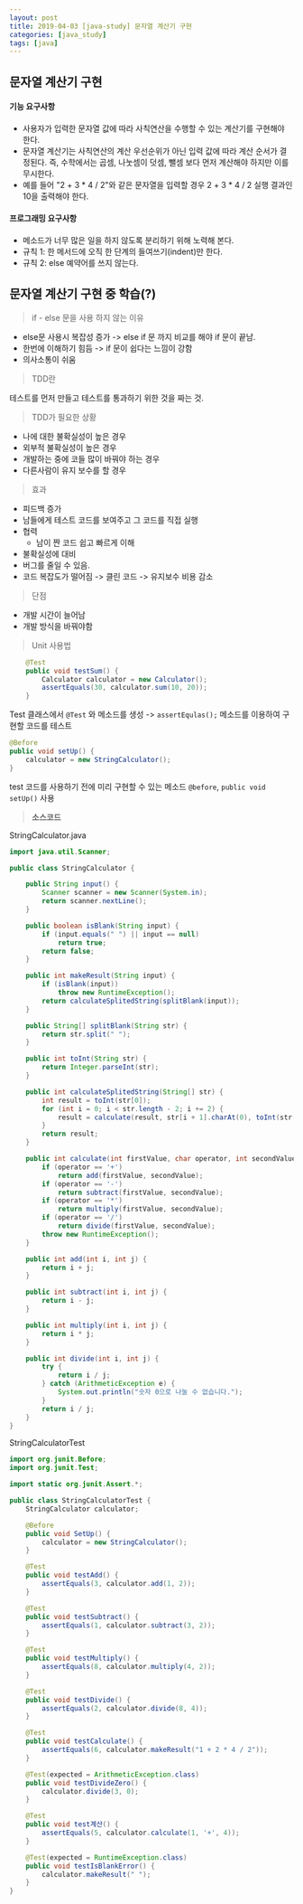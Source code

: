 ```yaml
---
layout: post
title: 2019-04-03 [java-study] 문자열 계산기 구현
categories: [java_study]
tags: [java]
---
```


## 문자열 계산기 구현

#### 기능 요구사항

- 사용자가 입력한 문자열 값에 따라 사칙연산을 수행할 수 있는 계산기를 구현해야 한다.
- 문자열 계산기는 사칙연산의 계산 우선순위가 아닌 입력 값에 따라 계산 순서가 결정된다. 즉, 수학에서는 곱셈, 나눗셈이 덧셈, 뺄셈 보다 먼저 계산해야 하지만 이를 무시한다.
- 예를 들어 "2 + 3 * 4 / 2"와 같은 문자열을 입력할 경우 2 + 3 * 4 / 2 실행 결과인 10을 출력해야 한다.



#### 프로그래밍 요구사항

- 메소드가 너무 많은 일을 하지 않도록 분리하기 위해 노력해 본다.
- 규칙 1: 한 메서드에 오직 한 단계의 들여쓰기(indent)만 한다.
- 규칙 2: else 예약어를 쓰지 않는다.



## 문자열 계산기 구현 중 학습(?) 

> if - else 문을 사용 하지 않는 이유

- else문 사용시 복잡성 증가 -> else if 문 까지 비교를 해야 if 문이 끝남.
- 한번에 이해하기 힘듬 -> if 문이 쉽다는 느낌이 강함
- 의사소통이 쉬움



> TDD란

테스트를 먼저 만들고 테스트를 통과하기 위한 것을 짜는 것.



> TDD가 필요한 상황

- 나에 대한 불확실성이 높은 경우
- 외부적 불확실성이 높은 경우
- 개발하는 중에 코들 많이 바꿔야 하는 경우
- 다른사람이 유지 보수를 할 경우



> 효과

- 피드백 증가
- 남들에게 테스트 코드를 보여주고 그 코드를 직접 실행
- 협력
  - 남이 짠 코드 쉽고 빠르게 이해
- 불확실성에 대비
- 버그를 줄일 수 있음.
- 코드 복잡도가 떨어짐 -> 클린 코드 -> 유지보수 비용 감소



> 단점

- 개발 시간이 늘어남
- 개발 방식을 바꿔야함



> Unit 사용법

```java
    @Test
    public void testSum() {
        Calculator calculator = new Calculator();
        assertEquals(30, calculator.sum(10, 20));
    }
```

Test 클래스에서 `@Test` 와 메소드를 생성 -> `assertEqulas();` 메소드를 이용하여 구현할 코드를 테스트



```java
@Before
public void setUp() {
    calculator = new StringCalculator();
}
```

test 코드를 사용하기 전에 미리 구현할 수 있는 메소드 `@before`, `public void setUp()` 사용



>  **소스코드**

StringCalculator.java

```java
import java.util.Scanner;

public class StringCalculator {

    public String input() {
        Scanner scanner = new Scanner(System.in);
        return scanner.nextLine();
    }

    public boolean isBlank(String input) {
        if (input.equals(" ") || input == null)
            return true;
        return false;
    }

    public int makeResult(String input) {
        if (isBlank(input))
            throw new RuntimeException();
        return calculateSplitedString(splitBlank(input));
    }

    public String[] splitBlank(String str) {
        return str.split(" ");
    }

    public int toInt(String str) {
        return Integer.parseInt(str);
    }

    public int calculateSplitedString(String[] str) {
        int result = toInt(str[0]);
        for (int i = 0; i < str.length - 2; i += 2) {
            result = calculate(result, str[i + 1].charAt(0), toInt(str[i + 2]));
        }
        return result;
    }

    public int calculate(int firstValue, char operator, int secondValue) {
        if (operator == '+')
            return add(firstValue, secondValue);
        if (operator == '-')
            return subtract(firstValue, secondValue);
        if (operator == '*')
            return multiply(firstValue, secondValue);
        if (operator == '/')
            return divide(firstValue, secondValue);
        throw new RuntimeException();
    }

    public int add(int i, int j) {
        return i + j;
    }

    public int subtract(int i, int j) {
        return i - j;
    }

    public int multiply(int i, int j) {
        return i * j;
    }

    public int divide(int i, int j) {
        try {
            return i / j;
        } catch (ArithmeticException e) {
            System.out.println("숫자 0으로 나눌 수 없습니다.");
        }
        return i / j;
    }
}
```



StringCalculatorTest

```java
import org.junit.Before;
import org.junit.Test;

import static org.junit.Assert.*;

public class StringCalculatorTest {
    StringCalculator calculator;

    @Before
    public void SetUp() {
        calculator = new StringCalculator();
    }

    @Test
    public void testAdd() {
        assertEquals(3, calculator.add(1, 2));
    }

    @Test
    public void testSubtract() {
        assertEquals(1, calculator.subtract(3, 2));
    }

    @Test
    public void testMultiply() {
        assertEquals(8, calculator.multiply(4, 2));
    }

    @Test
    public void testDivide() {
        assertEquals(2, calculator.divide(8, 4));
    }

    @Test
    public void testCalculate() {
        assertEquals(6, calculator.makeResult("1 + 2 * 4 / 2"));
    }

    @Test(expected = ArithmeticException.class)
    public void testDivideZero() {
        calculator.divide(3, 0);
    }

    @Test
    public void test계산() {
        assertEquals(5, calculator.calculate(1, '+', 4));
    }

    @Test(expected = RuntimeException.class)
    public void testIsBlankError() {
        calculator.makeResult(" ");
    }
}
```





